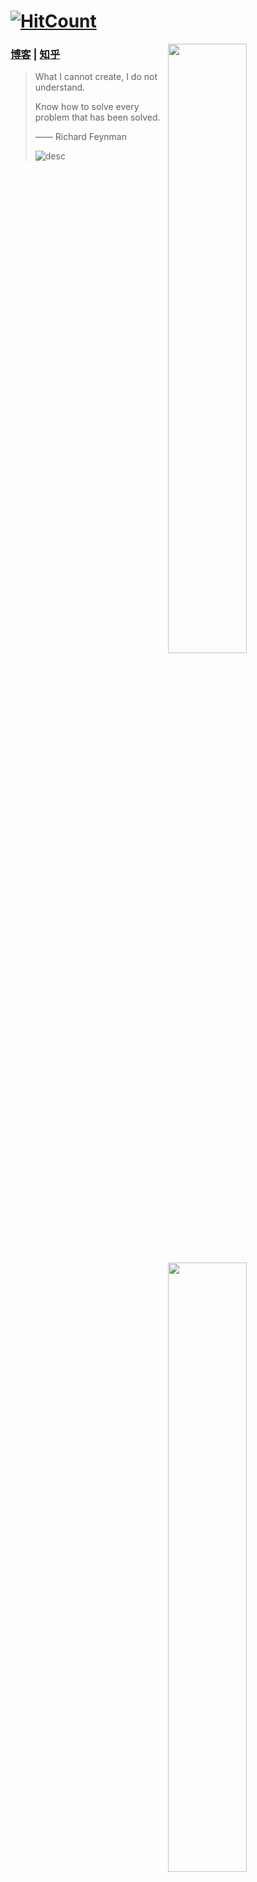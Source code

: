 # [![HitCount](https://hits.dwyl.com/Drincann/Drincann.svg?style=flat-square)](http://hits.dwyl.com/Drincann/Drincann)

  <img align="right" src='https://github-readme-stats-git-master-drincann.vercel.app/api/top-langs/?username=drincann&theme=nord&layout=compact&langs_count=10&hide=scss,less,html,css,jupyter%20notebook&hide_border=true&border_radius=0' width="50%"/>
  <img align="right" src='https://github-readme-stats-git-master-drincann.vercel.app/api?username=drincann&show_icons=true&theme=nord&count_private=true&hide_border=true&border_radius=0' width="50%"/>


### [博客](http://codingfor.life) | [知乎](https://www.zhihu.com/people/gao-jun-kang)


> What I cannot create, I do not understand.
>
> Know how to solve every problem that has been solved.
>
> —— Richard Feynman
>
> ![desc](https://gaolihaiimg.oss-cn-beijing.aliyuncs.com/rpahwbkzvx)
>

<div style="height: 20px; margin: 0; padding: 0; opacity: 0;"> _</div>
